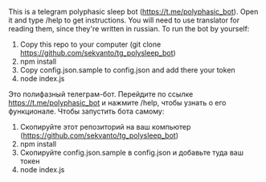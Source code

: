 This is a telegram polyphasic sleep bot (https://t.me/polyphasic_bot).
Open it and type /help to get instructions. You will need to use translator for reading them, since they're written in russian.
To run the bot by yourself:
1. Copy this repo to your computer (git clone https://github.com/sekvanto/tg_polysleep_bot)
2. npm install
3. Copy config.json.sample to config.json and add there your token
4. node index.js

Это полифазный телеграм-бот. Перейдите по ссылке https://t.me/polyphasic_bot и нажмите /help, чтобы узнать о его функционале.
Чтобы запустить бота самому:
1. Скопируйте этот репозиторий на ваш компьютер (https://github.com/sekvanto/tg_polysleep_bot)
2. npm install
3. Скопируйте config.json.sample в config.json и добавьте туда ваш токен
4. node index.js
